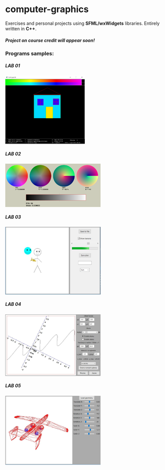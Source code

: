 # computer-graphics
Exercises and personal projects using <b>SFML/wxWidgets</b> libraries. Entirely written in <b>C++</b>.

##### Project on course credit will appear soon!

### Programs samples:

##### LAB 01

<img src="lab01/sample.png" width="50%" length="50%">

##### LAB 02

<img src="lab02/sample.PNG" width="60%" length="60%">

##### LAB 03

<img src="lab03/sample.JPG" width="60%" length="60%">

##### LAB 04

<img src="lab04/sample.JPG" width="60%" length="60%">

##### LAB 05

<img src="lab05/sample.JPG" width="60%" length="60%">
